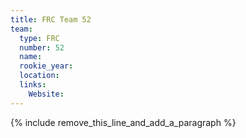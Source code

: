 ```yaml
---
title: FRC Team 52
team:
  type: FRC
  number: 52
  name:
  rookie_year:
  location:
  links:
    Website:
---
```


{% include remove_this_line_and_add_a_paragraph %}